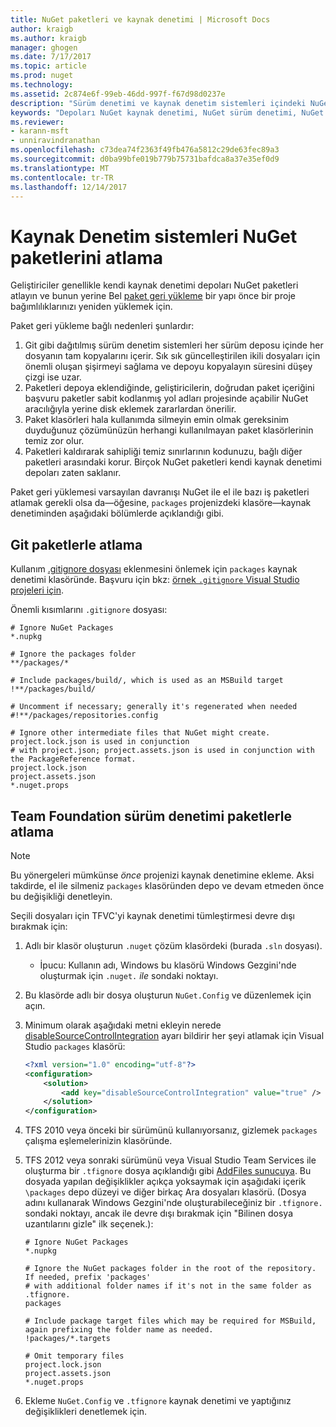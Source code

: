 ```yaml
---
title: NuGet paketleri ve kaynak denetimi | Microsoft Docs
author: kraigb
ms.author: kraigb
manager: ghogen
ms.date: 7/17/2017
ms.topic: article
ms.prod: nuget
ms.technology: 
ms.assetid: 2c874e6f-99eb-46dd-997f-f67d98d0237e
description: "Sürüm denetimi ve kaynak denetim sistemleri içindeki NuGet paketleri kabul etme ve git ve TFVC'yi paketlerle atlayın durumları."
keywords: "Depoları NuGet kaynak denetimi, NuGet sürüm denetimi, NuGet ve git, NuGet ve TFS, NuGet ve TFVC'yi, atlama paketleri, kaynak denetimi depoları, sürüm denetimi"
ms.reviewer:
- karann-msft
- unniravindranathan
ms.openlocfilehash: c73dea74f2363f49fb476a5812c29de63fec89a3
ms.sourcegitcommit: d0ba99bfe019b779b75731bafdca8a37e35ef0d9
ms.translationtype: MT
ms.contentlocale: tr-TR
ms.lasthandoff: 12/14/2017
---
```

# <a name="omitting-nuget-packages-in-source-control-systems"></a>Kaynak Denetim sistemleri NuGet paketlerini atlama

Geliştiriciler genellikle kendi kaynak denetimi depoları NuGet paketleri atlayın ve bunun yerine Bel [paket geri yükleme](../consume-packages/package-restore.md) bir yapı önce bir proje bağımlılıklarınızı yeniden yüklemek için.

Paket geri yükleme bağlı nedenleri şunlardır:

1. Git gibi dağıtılmış sürüm denetim sistemleri her sürüm deposu içinde her dosyanın tam kopyalarını içerir. Sık sık güncelleştirilen ikili dosyaları için önemli oluşan şişirmeyi sağlama ve depoyu kopyalayın süresini düşey çizgi ise uzar.
1. Paketleri depoya eklendiğinde, geliştiricilerin, doğrudan paket içeriğini başvuru paketler sabit kodlanmış yol adları projesinde açabilir NuGet aracılığıyla yerine disk eklemek zararlardan önerilir.
1. Paket klasörleri hala kullanımda silmeyin emin olmak gereksinim duyduğunuz çözümünüzün herhangi kullanılmayan paket klasörlerinin temiz zor olur.
1. Paketleri kaldırarak sahipliği temiz sınırlarının kodunuzu, bağlı diğer paketleri arasındaki korur. Birçok NuGet paketleri kendi kaynak denetimi depoları zaten saklanır.

Paket geri yüklemesi varsayılan davranışı NuGet ile el ile bazı iş paketleri atlamak gerekli olsa da&mdash;öğesine, `packages` projenizdeki klasöre&mdash;kaynak denetiminden aşağıdaki bölümlerde açıklandığı gibi.

## <a name="omitting-packages-with-git"></a>Git paketlerle atlama

Kullanım [.gitignore dosyası](https://git-scm.com/docs/gitignore) eklenmesini önlemek için `packages` kaynak denetimi klasöründe. Başvuru için bkz: [örnek `.gitignore` Visual Studio projeleri için](https://github.com/github/gitignore/blob/master/VisualStudio.gitignore).

Önemli kısımlarını `.gitignore` dosyası:

```
# Ignore NuGet Packages
*.nupkg

# Ignore the packages folder
**/packages/*

# Include packages/build/, which is used as an MSBuild target
!**/packages/build/

# Uncomment if necessary; generally it's regenerated when needed
#!**/packages/repositories.config

# Ignore other intermediate files that NuGet might create. project.lock.json is used in conjunction
# with project.json; project.assets.json is used in conjunction with the PackageReference format.
project.lock.json
project.assets.json
*.nuget.props
```

## <a name="omitting-packages-with-team-foundation-version-control"></a>Team Foundation sürüm denetimi paketlerle atlama

> [!Note]
> Bu yönergeleri mümkünse *önce* projenizi kaynak denetimine ekleme. Aksi takdirde, el ile silmeniz `packages` klasöründen depo ve devam etmeden önce bu değişikliği denetleyin.

Seçili dosyaları için TFVC'yi kaynak denetimi tümleştirmesi devre dışı bırakmak için:

1. Adlı bir klasör oluşturun `.nuget` çözüm klasördeki (burada `.sln` dosyası).
    - İpucu: Kullanın adı, Windows bu klasörü Windows Gezgini'nde oluşturmak için `.nuget.` *ile* sondaki noktayı.

1. Bu klasörde adlı bir dosya oluşturun `NuGet.Config` ve düzenlemek için açın.

1. Minimum olarak aşağıdaki metni ekleyin nerede [disableSourceControlIntegration](../Schema/nuget-config-file.md#solution-section) ayarı bildirir her şeyi atlamak için Visual Studio `packages` klasörü:

   ```xml
   <?xml version="1.0" encoding="utf-8"?>
   <configuration>
       <solution>
           <add key="disableSourceControlIntegration" value="true" />
       </solution>
   </configuration>
   ```

1. TFS 2010 veya önceki bir sürümünü kullanıyorsanız, gizlemek `packages` çalışma eşlemelerinizin klasöründe.

1. TFS 2012 veya sonraki sürümünü veya Visual Studio Team Services ile oluşturma bir `.tfignore` dosya açıklandığı gibi [AddFiles sunucuya](https://www.visualstudio.com/en-us/docs/tfvc/add-files-server#tfignore). Bu dosyada yapılan değişiklikler açıkça yoksaymak için aşağıdaki içerik `\packages` depo düzeyi ve diğer birkaç Ara dosyaları klasörü. (Dosya adını kullanarak Windows Gezgini'nde oluşturabileceğiniz bir `.tfignore.` sondaki noktayı, ancak ile devre dışı bırakmak için "Bilinen dosya uzantılarını gizle" ilk seçenek.):

   ```
   # Ignore NuGet Packages
   *.nupkg   

   # Ignore the NuGet packages folder in the root of the repository. If needed, prefix 'packages'
   # with additional folder names if it's not in the same folder as .tfignore.   
   packages

   # Include package target files which may be required for MSBuild, again prefixing the folder name as needed.
   !packages/*.targets

   # Omit temporary files
   project.lock.json
   project.assets.json
   *.nuget.props
   ```

1. Ekleme `NuGet.Config` ve `.tfignore` kaynak denetimi ve yaptığınız değişiklikleri denetlemek için.
